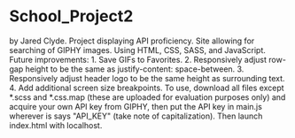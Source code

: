 # School_Project2
by Jared Clyde.
Project displaying API proficiency.
Site allowing for searching of GIPHY images.
Using HTML, CSS, SASS, and JavaScript.
Future improvements:
    1. Save GIFs to Favorites.
    2. Responsively adjust row-gap height to be the same as justify-content: space-between.
    3. Responsively adjust header logo to be the same height as surrounding text.
    4. Add additional screen size breakpoints.
To use, download all files except *.scss and *.css.map (these are uploaded for evaluation purposes only) and acquire your own API key from GIPHY, then put the API key in main.js wherever is says "API_KEY" (take note of capitalization). Then launch index.html with localhost.